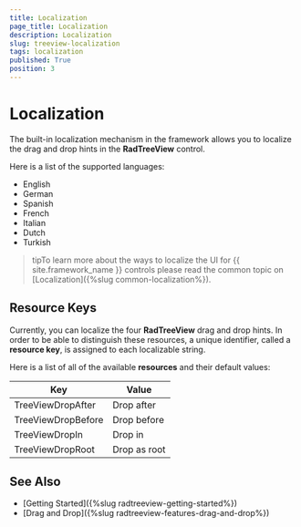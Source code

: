 ```yaml
---
title: Localization
page_title: Localization
description: Localization
slug: treeview-localization
tags: localization
published: True
position: 3
---
```


# Localization

The built-in localization mechanism in the framework allows you to localize the drag and drop hints in the __RadTreeView__ control. 

Here is a list of the supported languages:

* English            
* German          
* Spanish           
* French
* Italian              
* Dutch             
* Turkish

>tipTo learn more about the ways to localize the UI for {{ site.framework_name }} controls please read the common topic on [Localization]({%slug common-localization%}).

## Resource Keys

Currently, you can localize the four __RadTreeView__ drag and drop hints. In order to be able to distinguish these resources, a unique identifier, called a __resource key__, is assigned to each localizable string.

Here is a list of all of the available __resources__ and their default values:

Key	|	Value
---	|	---	
TreeViewDropAfter | Drop after
TreeViewDropBefore | Drop before
TreeViewDropIn | Drop in
TreeViewDropRoot | Drop as root

## See Also
 * [Getting Started]({%slug radtreeview-getting-started%})
 * [Drag and Drop]({%slug radtreeview-features-drag-and-drop%})
